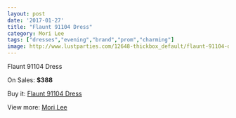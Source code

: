 ```yaml
---
layout: post
date: '2017-01-27'
title: "Flaunt 91104 Dress"
category: Mori Lee
tags: ["dresses","evening","brand","prom","charming"]
image: http://www.lustparties.com/12648-thickbox_default/flaunt-91104-dress.jpg
---
```

Flaunt 91104 Dress

On Sales: **$388**
<a href="https://www.lustparties.com/en/mori-lee/4730-flaunt-91104-dress.html"><amp-img layout="responsive" width="600" height="600" src="//www.lustparties.com/12648-thickbox_default/flaunt-91104-dress.jpg" alt="Flaunt 91104 Dress 0" /></a>
<a href="https://www.lustparties.com/en/mori-lee/4730-flaunt-91104-dress.html"><amp-img layout="responsive" width="600" height="600" src="//www.lustparties.com/12649-thickbox_default/flaunt-91104-dress.jpg" alt="Flaunt 91104 Dress 1" /></a>

Buy it: [Flaunt 91104 Dress](https://www.lustparties.com/en/mori-lee/4730-flaunt-91104-dress.html "Flaunt 91104 Dress")

View more: [Mori Lee](https://www.lustparties.com/en/26-mori-lee "Mori Lee")